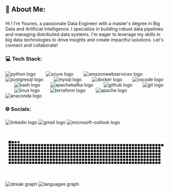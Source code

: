 <h2 align="left">💫 About Me:</h2>

###

<p align="left">Hi ! I'm Younes, a passionate Data Engineer with a master's degree in Big Data and Artificial Intelligence. I specialize in building robust data pipelines and managing distributed data systems. I'm eager to leverage my skills in big data technologies to drive insights and create impactful solutions. Let's connect and collaborate!</p>

###

<h3 align="left">💻 Tech Stack:</h3>

###

<div align="left">
  <img src="https://skillicons.dev/icons?i=py" height="35" alt="python logo"  />
  <img width="24" />
  <img src="https://skillicons.dev/icons?i=azure" height="35" alt="azure logo"  />
  <img width="24" />
  <img src="https://skillicons.dev/icons?i=aws" height="35" alt="amazonwebservices logo"  />
  <img width="24" />
  <img src="https://skillicons.dev/icons?i=postgres" height="35" alt="postgresql logo"  />
  <img width="24" />
  <img src="https://skillicons.dev/icons?i=mysql" height="35" alt="mysql logo"  />
  <img width="24" />
  <img src="https://skillicons.dev/icons?i=docker" height="35" alt="docker logo"  />
  <img width="24" />
  <img src="https://skillicons.dev/icons?i=vscode" height="35" alt="vscode logo"  />
  <img width="24" />
  <img src="https://skillicons.dev/icons?i=bash" height="35" alt="bash logo"  />
  <img width="24" />
  <img src="https://skillicons.dev/icons?i=kafka" height="35" alt="apachekafka logo"  />
  <img width="24" />
  <img src="https://skillicons.dev/icons?i=github" height="35" alt="github logo"  />
  <img width="24" />
  <img src="https://skillicons.dev/icons?i=git" height="35" alt="git logo"  />
  <img width="24" />
  <img src="https://skillicons.dev/icons?i=linux" height="35" alt="linux logo"  />
  <img width="24" />
  <img src="https://cdn.jsdelivr.net/gh/devicons/devicon/icons/terraform/terraform-original.svg" height="35" alt="terraform logo"  />
  <img width="24" />
  <img src="https://cdn.jsdelivr.net/gh/devicons/devicon/icons/apache/apache-original.svg" height="35" alt="apache logo"  />
  <img width="24" />
  <img src="https://cdn.jsdelivr.net/gh/devicons/devicon/icons/anaconda/anaconda-original.svg" height="35" alt="anaconda logo"  />
</div>

###

<h3 align="left">🌐 Socials:</h3>

###

<div align="left">
  <img src="https://raw.githubusercontent.com/maurodesouza/profile-readme-generator/master/src/assets/icons/social/linkedin/default.svg" width="59" height="35" alt="linkedin logo"  />
  <img src="https://raw.githubusercontent.com/maurodesouza/profile-readme-generator/master/src/assets/icons/social/gmail/default.svg" width="59" height="35" alt="gmail logo"  />
  <img src="https://raw.githubusercontent.com/maurodesouza/profile-readme-generator/master/src/assets/icons/social/microsoft-outlook/default.svg" width="59" height="35" alt="microsoft-outlook logo"  />
</div>

###

<br clear="both">

<img src="https://raw.githubusercontent.com/bousettayounes/bousettayounes/output/snake.svg" alt="Snake animation" />

###

<div align="left">
  <img src="https://streak-stats.demolab.com?user=bousettayounes&locale=en&mode=weekly&theme=dracula&hide_border=false&border_radius=5&date_format=M%20j%5B,%20Y%5D" height="150" alt="streak graph"  />
  <img src="https://github-readme-stats.vercel.app/api/top-langs?username=bousettayounes&locale=en&hide_title=false&layout=compact&card_width=320&langs_count=6&theme=dracula&hide_border=false" height="150" alt="languages graph"  />
</div>

###

